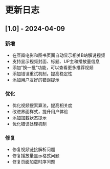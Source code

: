 # 更新日志

## [1.0] - 2024-04-09

### 新增
- 在豆瓣电影和图书页面自动显示相关B站解说视频
- 支持显示视频封面、标题、UP主和播放量信息
- 添加"换一批"功能，可以查看更多推荐视频
- 添加错误重试机制，提高稳定性
- 添加用户友好的错误提示

### 优化
- 优化视频搜索算法，提高相关度
- 改进界面样式，提升用户体验
- 添加加载状态提示
- 优化错误处理机制

### 修复
- 修复视频链接解析问题
- 修复播放量显示格式问题
- 修复页面加载时序问题 